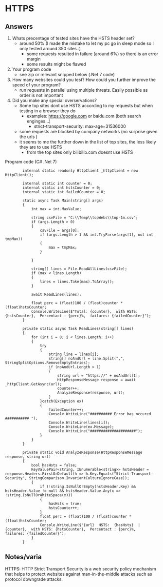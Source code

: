 # HTTPS
## Answers

1. Whats precentage of tested sites have the HSTS header set?
    - around 50%  (I made the mistake to let my pc go in sleep mode so I only tested around 350 sites..)
        - some requests resulted in failure (around 6%) so there is an error margin
        - some results might be flawed 
2. Your program code
    - see zip or relevant snipped below (.Net 7 code)
3. How many websites could you test? How could you further improve the speed of your program?
    - run requests in parallel using multiple threats. Easily possible as order is not important
4. Did you make any special overservations?
    - Some top sites dont use HSTS according to my requests but when testing in a browser they do
        - examples: https://google.com or baidu.com  (both search enginges...)
            -  strict-transport-security: max-age=31536000
    - some requests are blocked by company networks (no surprise given the urls )
    - it seems to me the further down in the list of top sites, the less likely they are to use HSTS
        - from the top sites only bilibilib.com doesnt use HSTS


Program code (C# .Net 7)
```
        internal static readonly HttpClient _httpClient = new HttpClient();

        internal static int counter = 0;
        internal static int hstsCounter = 0;
        internal static int failedCounter = 0;

        static async Task Main(string[] args)
        {
            int max = int.MaxValue;

            string csvFile = "C:\\Temp\\topWebs\\top-1m.csv";
            if (args.Length > 0)
            {
                csvFile = args[0];
                if (args.Length > 1 && int.TryParse(args[1], out int tmpMax))
                {
                    max = tmpMax;
                }

            }

            string[] lines = File.ReadAllLines(csvFile);
            if (max < lines.Length)
            {
                lines = lines.Take(max).ToArray();
            }

            await ReadLines(lines);

            float perc = (float)100 / (float)counter * (float)hstsCounter;
            Console.WriteLine($"Total: {counter},  with HSTS: {hstsCounter},  Percentact : {perc}%,  failures: {failedCounter}");
        }

        private static async Task ReadLines(string[] lines)
        {
            for (int i = 0; i < lines.Length; i++)
            {
                try
                {
                    string line = lines[i];
                    string[] noAndUrl = line.Split(",", StringSplitOptions.RemoveEmptyEntries);
                    if (noAndUrl.Length > 1)
                    {
                        string url = "https://" + noAndUrl[1];
                        HttpResponseMessage response = await _httpClient.GetAsync(url);
                        counter++;
                        AnalyzeResponse(response, url);
                    }
                }catch(Exception ex)
                {
                    failedCounter++;
                    Console.WriteLine("########## Error has occured ########### ");
                    Console.WriteLine(lines[i]);
                    Console.WriteLine(ex.Message);
                    Console.WriteLine("#####################");
                }
            }
        }

        private static void AnalyzeResponse(HttpResponseMessage response, string url)
        {
            bool hasHsts = false;
            KeyValuePair<string, IEnumerable<string>> hstsHeader = response.Headers.FirstOrDefault(h => h.Key.Equals("Strict-Transport-Security", StringComparison.InvariantCultureIgnoreCase));
            {
                if (!string.IsNullOrEmpty(hstsHeader.Key) && hstsHeader.Value != null && hstsHeader.Value.Any(x => !string.IsNullOrWhiteSpace(x)))
                {
                    hasHsts = true;
                    hstsCounter++;
                }
                float perc = (float)100 / (float)counter * (float)hstsCounter;
                Console.WriteLine($"{url}  HSTS:  {hasHsts}  |    {counter},  with HSTS: {hstsCounter},  Percentact : {perc}%,  failures: {failedCounter}");
            }
        }
```


## Notes/varia
HTTPS: HTTP Strict Transport Security is a web security policy mechanism that helps to protect websites against man-in-the-middle attacks such as protocol downgrade attacks.
